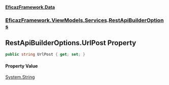#### [EficazFramework.Data](EficazFrameworkData.md 'EficazFramework Data')
### [EficazFramework.ViewModels.Services](EficazFrameworkData.md#EficazFramework.ViewModels.Services 'EficazFramework.ViewModels.Services').[RestApiBuilderOptions](EficazFramework.ViewModels.Services/RestApiBuilderOptions.md 'EficazFramework.ViewModels.Services.RestApiBuilderOptions')

## RestApiBuilderOptions.UrlPost Property

```csharp
public string UrlPost { get; set; }
```

#### Property Value
[System.String](https://docs.microsoft.com/en-us/dotnet/api/System.String 'System.String')